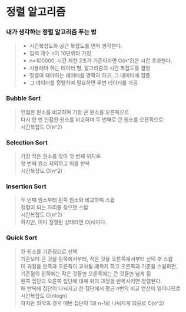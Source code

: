 # 정렬 알고리즘
### 내가 생각하는 정렬 알고리즘 푸는 법
> * 시간복잡도와 공간 복잡도를 먼저 생각한다.
> * 입력 개수 n이 10단위라 가정
> * n=100000, 시간 제한 2초가 기준이라면 O(n^2)은 시간 초과한다.
> * 사용해야 하는 데이터 형, 알고리즘의 시간 복잡도를 결정
> * 정렬이 돼야하는 데이터를 명확히 하고, 그 데이터에 집중
> * 그 데이터를 정렬하며 필요하면 주변 데이터를 가공

### Bubble Sort
> 인접한 원소를 비교하며 가장 큰 원소를 오른쪽으로 <br/>
> 다시 한 번 인접한 원소를 비교하며 두 번째로 큰 원소를 오른쪽으로 <br/>
> 시간복잡도 O(n^2)
### Selection Sort
> 가장 작은 원소를 찾아 첫 번째 위치로 <br/>
> 첫 번째 원소 제외하고 위를 반복 <br/>
> 시간복잡도 O(n^2)
### Insertion Sort
> 두 번째 원소부터 왼쪽 원소와 비교하며 스왑<br/>
> 정렬이 되는 자리를 찾으면 스탑<br/>
> 시간복잡도 O(n^2)<br/>
> 하지만, 이미 정렬된 상태라면 O(n)이다.
### Quick Sort
> 한 원소를 기준점으로 선택 <br/>
> 기준보다 큰 것을 왼쪽에서부터, 작은 것을 오른쪽에서부터 선택 후 스왑 <br/>
> 이 과정을 왼쪽과 오른쪽이 교차될 떄까지 하고 오른쪽과 기준을 스왑하면, <br/>
> 기준점의 왼쪽에는 작은 것들만 오른쪽에는 큰 것들만 남게 됨 <br/>
> 왼쪽 집단과 오른쪽 집단에 대해 위의 과정을 반복시키면 정렬된다. <br/>
> 매 반복에 집단이 나눠지고 한 집단에서 평균 n번의 비교 연산이 일어나므로 <br/>
> 시간복잡도 O(nlogn) <br/>
> 하지만 최악의 경우 매번 집단이 1과 n-1로 나눠지게 되므로 O(n^2) 